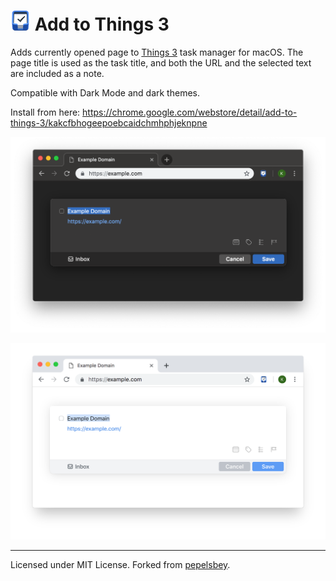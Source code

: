 # <img src="images/icon-64.png" width="32" height="32" align="baseline" alt="Add to Things 3 logo"> Add to Things 3

Adds currently opened page to [Things 3](http://culturedcode.com/things/) task manager for macOS. The page title is used as the task title, and both the URL and the selected text are included as a note. 

Compatible with Dark Mode and dark themes.

Install from here: https://chrome.google.com/webstore/detail/add-to-things-3/kakcfbhogeepoebcaidchmhphjeknpne

![Add to Things 3 in Chrome (Dark Mode)](pictures/chrome-dark.png)

![Add to Things 3 in Chrome (Light Mode)](pictures/chrome-light.png)

---
Licensed under MIT License. Forked from [pepelsbey](https://github.com/pepelsbey/add-to-things/).
